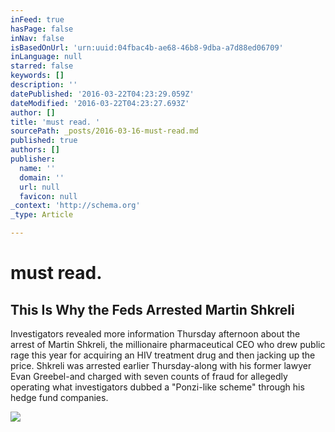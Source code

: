 ```yaml
---
inFeed: true
hasPage: false
inNav: false
isBasedOnUrl: 'urn:uuid:04fbac4b-ae68-46b8-9dba-a7d88ed06709'
inLanguage: null
starred: false
keywords: []
description: ''
datePublished: '2016-03-22T04:23:29.059Z'
dateModified: '2016-03-22T04:23:27.693Z'
author: []
title: 'must read. '
sourcePath: _posts/2016-03-16-must-read.md
published: true
authors: []
publisher:
  name: ''
  domain: ''
  url: null
  favicon: null
_context: 'http://schema.org'
_type: Article

---
```

# must read. 

<article style=""><h1>This Is Why the Feds Arrested Martin Shkreli</h1><p>Investigators revealed more information Thursday afternoon about the arrest of Martin Shkreli, the millionaire pharmaceutical CEO who drew public rage this year for acquiring an HIV treatment drug and then jacking up the price. Shkreli was arrested earlier Thursday-along with his former lawyer Evan Greebel-and charged with seven counts of fraud for allegedly operating what investigators dubbed a "Ponzi-like scheme" through his hedge fund companies.</p><img src="https://s3-us-west-2.amazonaws.com/the-grid-img/p/9265a9e9f6709d0d27172e713e41263a9f7c8a48.jpg" /></article>